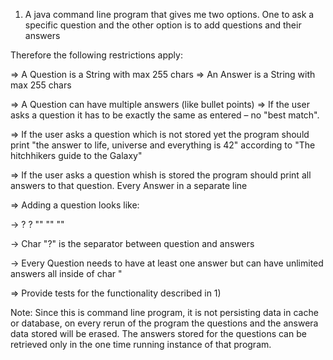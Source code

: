 
1. A java command line program that gives me two options. One to ask a specific question and the other option is to add questions and their answers

Therefore the following restrictions apply: 

=> A Question is a String with max 255 chars => An Answer is a String with max 255 chars 

=> A Question can have multiple answers (like bullet points) => If the user asks a question it has to be exactly the same as entered – no "best match". 

=> If the user asks a question which is not stored yet the program should print "the answer to life, universe and everything is 42" according to 
"The hitchhikers guide to the Galaxy" 

=> If the user asks a question whish is stored the program should print all answers to that question. Every Answer in a separate line 

=> Adding a question looks like: 

  -> ? <question>? "<answer1>" "<answer2>" "<answerX>"
  
  -> Char "?" is the separator between question and answers 
  
  -> Every Question needs to have at least one answer but can have unlimited answers all inside of char " 
  
=> Provide tests for the functionality described in 1)

Note: Since this is command line program, it is not persisting data in cache or database, on every rerun of the program the questions and the answera 
data stored will be erased. The answers stored for the questions can be retrieved only in the one time running instance of that program.
